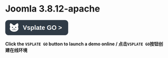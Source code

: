 # Joomla 3.8.12-apache

<a href="https://www.vsplate.com/?docker-compose=https://github.com/vsplate/dcenvs/joomla/3.8.12-apache"><img alt="VSPLATE GO" src="https://raw.githubusercontent.com/vsplate/images/master/vsgo_btn.png" width="200px"></a>

**Click the `VSPLATE GO` button to launch a demo online / 点击`VSPLATE GO`按钮创建在线环境**